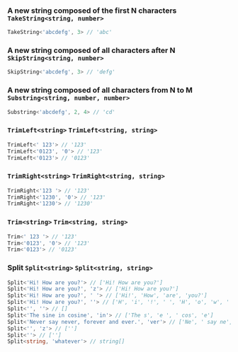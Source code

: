 
### A new string composed of the first N characters `TakeString<string, number>`


``` typescript
TakeString<'abcdefg', 3> // 'abc'
```

			
### A new string composed of all characters after N `SkipString<string, number>`


``` typescript
SkipString<'abcdefg', 3> // 'defg'
```

			
### A new string composed of all characters from N to M `Substring<string, number, number>`


``` typescript
Substring<'abcdefg', 2, 4> // 'cd'
```

			
###  `TrimLeft<string>` `TrimLeft<string, string>`


``` typescript
TrimLeft<' 123'> // '123'
TrimLeft<'0123', '0'> // '123'
TrimLeft<'0123'> // '0123'
```

			
###  `TrimRight<string>` `TrimRight<string, string>`


``` typescript
TrimRight<'123 '> // '123'
TrimRight<'1230', '0'> // '123'
TrimRight<'1230'> // '1230'
```

			
###  `Trim<string>` `Trim<string, string>`


``` typescript
Trim<' 123 '> // '123'
Trim<'0123', '0'> // '123'
Trim<'0123'> // '0123'
```

			
### Split `Split<string>` `Split<string, string>`


``` typescript
Split<'Hi! How are you?'> // ['Hi! How are you?']
Split<'Hi! How are you?', 'z'> // ['Hi! How are you?']
Split<'Hi! How are you?', ' '> // ['Hi!', 'How', 'are', 'you?']
Split<'Hi! How are you?', ''> // ['H', 'i', '!', ' ', 'H', 'o', 'w', ' ', 'a', 'r', 'e', ' ', 'y', 'o', 'u', '?']
Split<'', ''> // []
Split<'The sine in cosine', 'in'> // ['The s', 'e ', ' cos', 'e']
Split<'Never say never, forever and ever.', 'ver'> // ['Ne', ' say ne', ', fore', ' and e', '.']
Split<'', 'z'> // ['']
Split<''> // ['']
Split<string, 'whatever'> // string[]
```

			